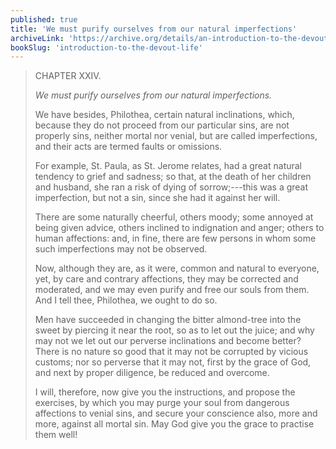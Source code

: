 ```yaml
---
published: true
title: 'We must purify ourselves from our natural imperfections'
archiveLink: 'https://archive.org/details/an-introduction-to-the-devout-life/page/45?view=theater'
bookSlug: 'introduction-to-the-devout-life'
---
```


> CHAPTER XXIV.
>
> *We must purify ourselves from our natural imperfections.*
>
> We have besides, Philothea, certain natural inclinations, which, because they do not proceed from our particular sins, are not properly sins, neither mortal nor venial, but are called imperfections, and their acts are termed faults or omissions.
>
> For example, St. Paula, as St. Jerome relates, had a great natural tendency to grief and sadness; so that, at the death of her children and husband, she ran a risk of dying of sorrow;---this was a great imperfection, but not a sin, since she had it against her will.
>
> There are some naturally cheerful, others moody; some annoyed at being given advice, others inclined to indignation and anger; others to human affections: and, in fine, there are few persons in whom some such imperfections may not be observed.
>
> Now, although they are, as it were, common and natural to everyone, yet, by care and contrary affections, they may be corrected and moderated, and we may even purify and free our souls from them. And I tell thee, Philothea, we ought to do so.
>
> Men have succeeded in changing the bitter almond-tree into the sweet by piercing it near the root, so as to let out the juice; and why may not we let out our perverse inclinations and become better? There is no nature so good that it may not be corrupted by vicious customs; nor so perverse that it may not, first by the grace of God, and next by proper diligence, be reduced and overcome.
>
> I will, therefore, now give you the instructions, and propose the exercises, by which you may purge your soul from dangerous affections to venial sins, and secure your conscience also, more and more, against all mortal sin. May God give you the grace to practise them well!